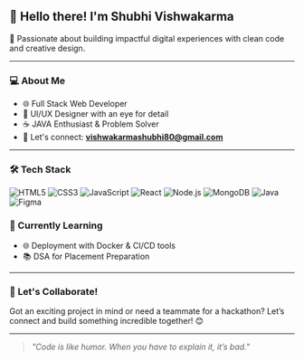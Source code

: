 ## 👋 Hello there! I'm Shubhi Vishwakarma

🚀 Passionate about building impactful digital experiences with clean code and creative design.

---

### 💻 About Me

- 🌐 Full Stack Web Developer  
- 🎨 UI/UX Designer with an eye for detail  
- ☕ JAVA Enthusiast & Problem Solver  
- 📧 Let's connect: **vishwakarmashubhi80@gmail.com**

---

### 🛠️ Tech Stack

![HTML5](https://img.shields.io/badge/HTML5-E34F26?style=flat&logo=html5&logoColor=white)
![CSS3](https://img.shields.io/badge/CSS3-1572B6?style=flat&logo=css3&logoColor=white)
![JavaScript](https://img.shields.io/badge/JavaScript-F7DF1E?style=flat&logo=javascript&logoColor=black)
![React](https://img.shields.io/badge/React-20232A?style=flat&logo=react&logoColor=61DAFB)
![Node.js](https://img.shields.io/badge/Node.js-339933?style=flat&logo=nodedotjs&logoColor=white)
![MongoDB](https://img.shields.io/badge/MongoDB-47A248?style=flat&logo=mongodb&logoColor=white)
![Java](https://img.shields.io/badge/Java-ED8B00?style=flat&logo=java&logoColor=white)
![Figma](https://img.shields.io/badge/Figma-F24E1E?style=flat&logo=figma&logoColor=white)



### 🌱 Currently Learning

- 🌐 Deployment with Docker & CI/CD tools  
- 📚 DSA for Placement Preparation  

---

### 🤝 Let's Collaborate!

Got an exciting project in mind or need a teammate for a hackathon? Let’s connect and build something incredible together! 😊

---

> *"Code is like humor. When you have to explain it, it’s bad."*


